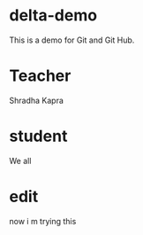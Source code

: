 # delta-demo
This is a demo for Git and Git Hub.

# Teacher
 Shradha Kapra

 # student
 We all

 # edit 
 now i m trying this 